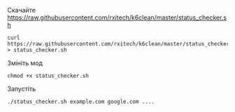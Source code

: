 Скачайте https://raw.githubusercontent.com/rxitech/k6clean/master/status_checker.sh

```
curl https://raw.githubusercontent.com/rxitech/k6clean/master/status_checker.sh > status_checker.sh
```
Змініть мод
```
chmod +x status_checker.sh
```

Запустіть
```
./status_checker.sh example.com google.com ....
```
